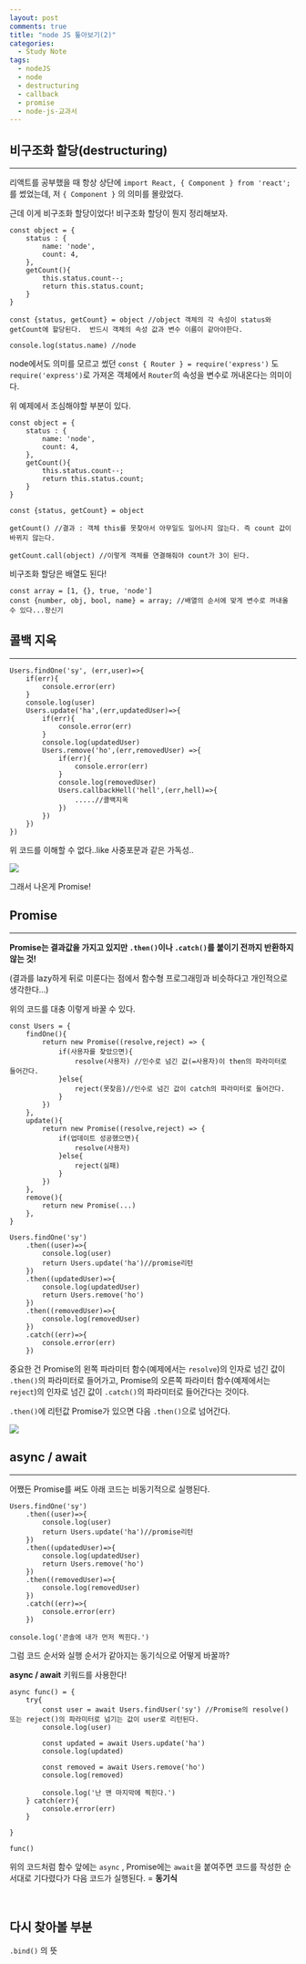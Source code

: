```yaml
---
layout: post
comments: true
title: "node JS 톺아보기(2)"
categories:
  - Study Note
tags:
  - nodeJS
  - node
  - destructuring
  - callback
  - promise
  - node-js-교과서
---
```


## 비구조화 할당(destructuring)
---
리액트를 공부했을 때 항상 상단에 `import React, { Component } from 'react';` 를 썼었는데, 저 `{ Component }` 의 의미를 몰랐었다.

근데 이게 비구조화 할당이었다! 비구조화 할당이 뭔지 정리해보자.

```
const object = {
    status : {
        name: 'node',
        count: 4,
    },
    getCount(){
        this.status.count--;
        return this.status.count;
    }
}

const {status, getCount} = object //object 객체의 각 속성이 status와 getCount에 할당된다.  반드시 객체의 속성 값과 변수 이름이 같아야한다.

console.log(status.name) //node
```

node에서도 의미를 모르고 썼던 `const { Router } = require('express')` 도 `require('express')`로 가져온 객체에서 `Router`의 속성을 변수로 꺼내온다는 의미이다.

위 예제에서 조심해야할 부분이 있다.

```
const object = {
    status : {
        name: 'node',
        count: 4,
    },
    getCount(){
        this.status.count--;
        return this.status.count;
    }
}

const {status, getCount} = object

getCount() //결과 : 객체 this를 못찾아서 아무일도 일어나지 않는다. 즉 count 값이 바뀌지 않는다.

getCount.call(object) //이렇게 객체를 연결해줘야 count가 3이 된다.
```
비구조화 할당은 배열도 된다!
```
const array = [1, {}, true, 'node']
const {number, obj, bool, name} = array; //배열의 순서에 맞게 변수로 꺼내올 수 있다...왕신기
```

## 콜백 지옥
---
```
Users.findOne('sy', (err,user)=>{
    if(err){
        console.error(err)
    }
    console.log(user)
    Users.update('ha',(err,updatedUser)=>{
        if(err){
            console.error(err)
        }
        console.log(updatedUser)
        Users.remove('ho',(err,removedUser) =>{
            if(err){
                console.error(err)
            }
            console.log(removedUser)
            Users.callbackHell('hell',(err,hell)=>{
                .....//콜백지옥
            })
        })
    })
})
```
위 코드를 이해할 수 없다..like 사중포문과 같은 가독성..

<img src="/assets/images/190215/before.jpg">

그래서 나온게 Promise!

## Promise
---
<b>Promise는 결과값을 가지고 있지만 `.then()`이나 `.catch()`를 붙이기 전까지 반환하지 않는 것!</b>

(결과를 lazy하게 뒤로 미룬다는 점에서 함수형 프로그래밍과 비슷하다고 개인적으로 생각한다...)


위의 코드를 대충 이렇게 바꿀 수 있다.
```
const Users = {
    findOne(){
        return new Promise((resolve,reject) => {
            if(사용자를 찾았으면){
                resolve(사용자) //인수로 넘긴 값(=사용자)이 then의 파라미터로 들어간다.
            }else{
                reject(못찾음)//인수로 넘긴 값이 catch의 파라미터로 들어간다.
            }
        })
    },
    update(){
        return new Promise((resolve,reject) => {
            if(업데이트 성공했으면){
                resolve(사용자)
            }else{
                reject(실패)
            }
        })
    },
    remove(){
        return new Promise(...)
    },
}

Users.findOne('sy')
    .then((user)=>{
        console.log(user)
        return Users.update('ha')//promise리턴
    })
    .then((updatedUser)=>{
        console.log(updatedUser)
        return Users.remove('ho')
    })
    .then((removedUser)=>{
        console.log(removedUser)
    })
    .catch((err)=>{
        console.error(err)
    })
```

중요한 건 Promise의 왼쪽 파라미터 함수(예제에서는 `resolve`)의 인자로 넘긴 값이 `.then()`의 파라미터로 들어가고, Promise의 오른쪽 파라미터 함수(예제에서는 `reject`)의 인자로 넘긴 값이 `.catch()`의 파라미터로 들어간다는 것이다.

`.then()`에 리턴값 Promise가 있으면 다음 `.then()`으로 넘어간다.

<img src="/assets/images/190215/after.jpg">

<br>

## async / await
---

어쨌든 Promise를 써도 아래 코드는 비동기적으로 실행된다.
```
Users.findOne('sy')
    .then((user)=>{
        console.log(user)
        return Users.update('ha')//promise리턴
    })
    .then((updatedUser)=>{
        console.log(updatedUser)
        return Users.remove('ho')
    })
    .then((removedUser)=>{
        console.log(removedUser)
    })
    .catch((err)=>{
        console.error(err)
    })

console.log('콘솔에 내가 먼저 찍힌다.')
```
그럼 코드 순서와 실행 순서가 같아지는 동기식으로 어떻게 바꿀까?

**async / await** 키워드를 사용한다!

```
async func() = {
    try{
        const user = await Users.findUser('sy') //Promise의 resolve() 또는 reject()의 파라미터로 넘기는 값이 user로 리턴된다.
        console.log(user)

        const updated = await Users.update('ha')
        console.log(updated)
        
        const removed = await Users.remove('ho')
        console.log(removed)

        console.log('난 맨 마지막에 찍힌다.')
    } catch(err){
        console.error(err)
    }
    
}

func()
```

위의 코드처럼 함수 앞에는 `async` , Promise에는 `await`을 붙여주면 코드를 작성한 순서대로 기다렸다가 다음 코드가 실행된다. = **동기식**

<br>

## 다시 찾아볼 부분
`.bind()` 의 뜻

<br>
<br>
